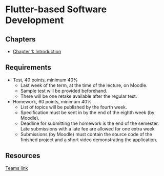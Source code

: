 
# Flutter-based Software Development

## Chapters
- [Chapter 1: Introduction](./material/01.md)
## Requirements

 - Test, 40 points, minimum 40%
    - Last week of the term, at the time of the lecture, on Moodle.
    - Sample test will be provided beforehand.
    - There will be one retake available after the regular test.
  - Homework, 60 points, minimum 40%
     - List of topics will be published by the fourth week.
     - Specification must be sent in by the end of the eighth week (by Moodle).
     - Deadline for submitting the homework is the end of the semester. Late submissions with a late fee are allowed for one extra week
     - Submissions (by Moodle) must contain the source code of the finished project and a short video demonstrating the application.

## Resources
[Teams link](https://teams.microsoft.com/l/team/19%3a7d35dc7404c84ca1a1e022b39feac8ac%40thread.tacv2/conversations?groupId=102fff3a-4812-4499-92cb-dc5c3b847c1f&tenantId=6a3548ab-7570-4271-91a8-58da00697029)

